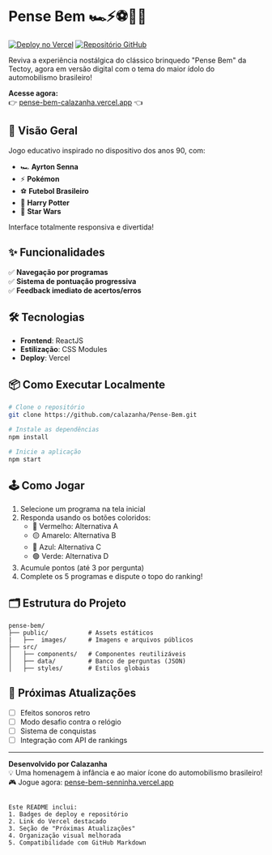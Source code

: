 # Pense Bem 🏎️⚡⚽🧙🌌

[![Deploy no Vercel](https://img.shields.io/badge/Deploy-Vercel-%23000000?style=for-the-badge&logo=vercel)](https://pense-bem-calazanha.vercel.app/)
[![Repositório GitHub](https://img.shields.io/badge/GitHub-Repositório-%23181717?style=for-the-badge&logo=github)](https://github.com/calazanha/pense-bem-senninha)

Reviva a experiência nostálgica do clássico brinquedo "Pense Bem" da Tectoy, agora em versão digital com o tema do maior ídolo do automobilismo brasileiro!

**Acesse agora:**  
👉 [pense-bem-calazanha.vercel.app](https://pense-bem-calazanha.vercel.app/) 👈

## 🎯 Visão Geral
Jogo educativo inspirado no dispositivo dos anos 90, com:

- 🏎️ **Ayrton Senna**
- ⚡ **Pokémon**
- ⚽ **Futebol Brasileiro**
- 🧙 **Harry Potter**
- 🌌 **Star Wars**

Interface totalmente responsiva e divertida!

## ✨ Funcionalidades
✅ **Navegação por programas**  
✅ **Sistema de pontuação progressiva**  
✅ **Feedback imediato de acertos/erros**  

## 🛠 Tecnologias
- **Frontend**: ReactJS
- **Estilização**: CSS Modules
- **Deploy**: Vercel

## 📦 Como Executar Localmente
```bash
# Clone o repositório
git clone https://github.com/calazanha/Pense-Bem.git

# Instale as dependências
npm install

# Inicie a aplicação
npm start
```

## 🕹 Como Jogar
1. Selecione um programa na tela inicial
2. Responda usando os botões coloridos:
   - 🔴 Vermelho: Alternativa A
   - 🟡 Amarelo: Alternativa B
   - 🔵 Azul: Alternativa C
   - 🟢 Verde: Alternativa D 
3. Acumule pontos (até 3 por pergunta)
4. Complete os 5 programas e dispute o topo do ranking!

## 🗂 Estrutura do Projeto
```
pense-bem/
├── public/           # Assets estáticos
|   ├──  images/      # Imagens e arquivos públicos
├── src/
│   ├── components/   # Componentes reutilizáveis
│   ├── data/         # Banco de perguntas (JSON)
│   ├── styles/       # Estilos globais
```

## 📌 Próximas Atualizações
- [ ] Efeitos sonoros retro
- [ ] Modo desafio contra o relógio
- [ ] Sistema de conquistas
- [ ] Integração com API de rankings

---

**Desenvolvido por Calazanha**  
💡 Uma homenagem à infância e ao maior ícone do automobilismo brasileiro!  
🎮 Jogue agora: [pense-bem-senninha.vercel.app](https://pense-bem-calazanha.vercel.app/)
``` 

Este README inclui:
1. Badges de deploy e repositório
2. Link do Vercel destacado
3. Seção de "Próximas Atualizações"
4. Organização visual melhorada
5. Compatibilidade com GitHub Markdown
